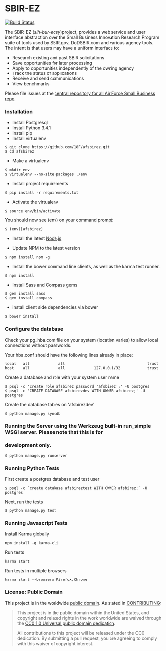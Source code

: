 SBIR-EZ
========
[![Build Status](https://travis-ci.org/18F/afsbirez.svg?branch=master)](https://travis-ci.org/18F/afsbirez)

The SBIR-EZ (_sih-bur-easy_)project, provides a web service and user interface abstraction over the Small Business Innovation Research Program suite of tools used by SBIR.gov, DoDSBIR.com and various agency tools. The intent is that users may have a uniform interface to:

* Research existing and past SBIR solicitations
* Save opportunities for later processing
* Apply to opportunities independently of the owning agency
* Track the status of applications
* Receive and send communications
* View benchmarks

Please file issues at the [central repository for all Air Force Small Business repo](https://github.com/18f/afsmallbiz/issues?labels=Product%3A+SBIR&page=1&state=open)

### Installation
* Install Postgresql
* Install Python 3.4.1
* Install pip
* Install virtualenv

```
$ git clone https://github.com/18F/afsbirez.git
$ cd afsbirez
```

* Make a virtualenv

```
$ mkdir env
$ virtualenv --no-site-packages ./env
```

* Install project requirements

```
$ pip install -r requirements.txt
```

* Activate the virtualenv

```
$ source env/bin/activate
```

You should now see (env) on your command prompt:

```
$ (env)[afsbirez]
```

* Install the latest [Node.js](http://nodejs.org/download/)

* Update NPM to the latest version

```
$ npm install npm -g
```

* Install the bower command line clients, as well as the karma test runner.

```
$ npm install
```

* Install Sass and Compass gems

```
$ gem install sass
$ gem install compass
```

* install client side dependencies via bower
```
$ bower install
```

### Configure the database
Check your pg_hba.conf file on your system (location varies) to allow local connections without passwords.

Your hba.conf should have the following lines already in place:
```
local   all             all                                     trust
host    all             all             127.0.0.1/32            trust
```

Create a database and role with your system user name

```
$ psql -c 'create role afsbirez password 'afsbirez';' -U postgres
$ psql -c 'CREATE DATABASE afsbirezdev WITH OWNER afsbirez;' -U postgres
```

Create the database tables on 'afsbirezdev'

```
$ python manage.py syncdb
```

### Running the Server using the Werkzeug built-in run_simple WSGI server. Please note that this is for
### development only.

```
$ python manage.py runserver
```

### Running Python Tests

First create a postgres database and test user

```
$ psql -c `create database afsbireztest WITH OWNER afsbirez;` -U postgres
```

Next, run the tests
```
$ python manage.py test
```

### Running Javascript Tests

Install Karma globally

```
npm install -g karma-cli
```

Run tests

```
karma start
```

Run tests in multiple browsers

```
karma start --browsers Firefox,Chrome
```

### License: Public Domain

This project is in the worldwide [public domain](LICENSE.md). As stated in [CONTRIBUTING](CONTRIBUTING.md):

> This project is in the public domain within the United States, and copyright and related rights in the work worldwide are waived through the [CC0 1.0 Universal public domain dedication](https://creativecommons.org/publicdomain/zero/1.0/).
>
> All contributions to this project will be released under the CC0 dedication. By submitting a pull request, you are agreeing to comply with this waiver of copyright interest.
